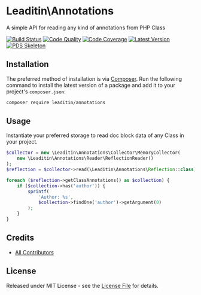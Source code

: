 # Leaditin\Annotations

A simple API for reading any kind of annotations from PHP Class

[![Build Status][ico-build]][link-build]
[![Code Quality][ico-code-quality]][link-code-quality]
[![Code Coverage][ico-code-coverage]][link-code-coverage]
[![Latest Version][ico-version]][link-packagist]
[![PDS Skeleton][ico-pds]][link-pds]

## Installation

The preferred method of installation is via [Composer](http://getcomposer.org/). Run the following command to install the latest version of a package and add it to your project's `composer.json`:

```bash
composer require leaditin/annotations
```

## Usage

Instantiate your preferred storage to read doc block data of any Class in your project.

```php
$collector = new \Leaditin\Annotations\Collector\MemoryCollector(
    new \Leaditin\Annotations\Reader\ReflectionReader()
);
$reflection = $collector->read(\Leaditin\Annotations\Reflection::class);

foreach ($reflection->getClassAnnotations() as $collection) {
    if ($collection->has('author')) {
        sprintf(
            'Author: %s',
            $collection->findOne('author')->getArgument(0)
        );
    }
}

```

## Credits

- [All Contributors][link-contributors]

## License

Released under MIT License - see the [License File](LICENSE) for details.


[ico-version]: https://img.shields.io/packagist/v/leaditin/annotations.svg
[ico-build]: https://travis-ci.org/leaditin/annotations.svg?branch=master
[ico-code-coverage]: https://img.shields.io/scrutinizer/coverage/g/leaditin/annotations.svg
[ico-code-quality]: https://img.shields.io/scrutinizer/g/leaditin/annotations.svg
[ico-pds]: https://img.shields.io/badge/pds-skeleton-blue.svg

[link-packagist]: https://packagist.org/packages/leaditin/annotations
[link-build]: https://travis-ci.org/leaditin/annotations
[link-code-coverage]: https://scrutinizer-ci.com/g/leaditin/annotations/code-structure
[link-code-quality]: https://scrutinizer-ci.com/g/leaditin/annotations
[link-pds]: https://github.com/php-pds/skeleton
[link-contributors]: ../../contributors
